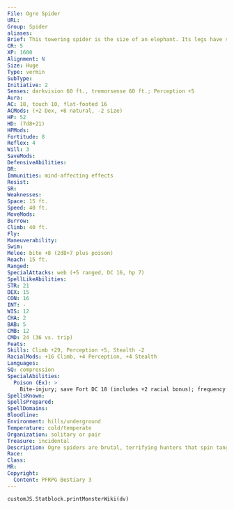 ```yaml
---
File: Ogre Spider
URL: 
Group: Spider
aliases: 
Brief: This towering spider is the size of an elephant. Its legs have spiky joints and its face looks vaguely, but disturbingly, humanoid.
CR: 5
XP: 1600
Alignment: N
Size: Huge
Type: vermin
SubType: 
Initiative: 2
Senses: darkvision 60 ft., tremorsense 60 ft.; Perception +5
Aura: 
AC: 18, touch 10, flat-footed 16
ACMods: (+2 Dex, +8 natural, -2 size)
HP: 52
HD: (7d8+21)
HPMods: 
Fortitude: 8
Reflex: 4
Will: 3
SaveMods: 
DefensiveAbilities: 
DR: 
Immunities: mind-affecting effects
Resist: 
SR: 
Weaknesses: 
Space: 15 ft.
Speed: 40 ft.
MoveMods: 
Burrow: 
Climb: 40 ft.
Fly: 
Maneuverability: 
Swim: 
Melee: bite +8 (2d8+7 plus poison)
Reach: 15 ft.
Ranged: 
SpecialAttacks: web (+5 ranged, DC 16, hp 7)
SpellLikeAbilities: 
STR: 21
DEX: 15
CON: 16
INT: -
WIS: 12
CHA: 2
BAB: 5
CMB: 12
CMD: 24 (36 vs. trip)
Feats: 
Skills: Climb +29, Perception +5, Stealth -2
RacialMods: +16 Climb, +4 Perception, +4 Stealth
Languages: 
SQ: compression
SpecialAbilities:
  Poison (Ex): >
    Bite-injury; save Fort DC 18 (includes +2 racial bonus); frequency 1/round for 6 rounds; effect 1d4 Str and 1d4 Dex; cure 1 save.
SpellsKnown: 
SpellsPrepared: 
SpellDomains: 
Bloodline: 
Environment: hills/underground
Temperature: cold/temperate
Organization: solitary or pair
Treasure: incidental
Description: Ogre spiders are brutal, terrifying hunters that spin tangled webs capable of encasing entire trees. So-named because the arrangement of its eyes and mandibles gives it a face unnervingly similar to that of an ogre as much as for their size, ogre spiders can fit into nooks and tunnels far more narrow than one might expect.
Race: 
Class: 
MR: 
Copyright:
  Content: PFRPG Bestiary 3
---
```

```dataviewjs
customJS.Statblock.printMonsterWiki(dv)
```
